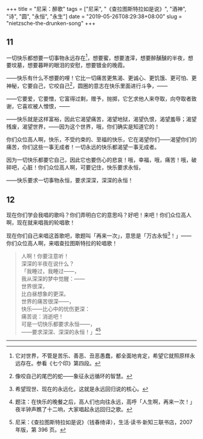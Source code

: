+++
title = "尼采：醉歌"
tags = ["尼采", "《查拉图斯特拉如是说》", "酒神", "诗", "圆", "永恒", "永生"]
date = "2019-05-26T08:29:38+08:00"
slug = "nietzsche-the-drunken-song"
+++

## 11

一切快乐都想要一切事物永远存在[^1]，想要蜜，想要渣滓，想要醉醺醺的半夜，想要坟墓，想要暮畔的眼泪的安慰，想要镀金的晚霞。

——快乐有什么不想要的哩！它比一切痛苦更焦渴、更诚心、更饥饿、更可怕、更神秘，它要自己，它咬自己[^2]，圆圈的意志在快乐里面进行斗争，——

——它要爱，它要憎，它富得过剩，赠予，抛掷，它乞求他人来夺取，向夺取者致谢，它喜欢被人憎恨，——

——快乐就是这样富裕，因此它渴望痛苦，渴望地狱，渴望仇恨，渴望羞辱；渴望残废，渴望世界，——因为这个世界，哦，你们确实是知道它的！

你们众位高人啊，快乐，不受约束的、至福的快乐，它在渴望你们——渴望你们的痛苦，你们这些一事无成者！一切永远的快乐都渴望一事无成者。

因为一切快乐都要它自己，因此它也要伤心的悲哀！哦，幸福，哦，痛苦！哦，破碎吧，心脏！你们众位高人啊，可要记住，快乐要求永恒，

——快乐要求一切事物永恒，要求深深，深深的永恒！

## 12

现在你们学会我唱的歌吗？你们弄明白它的意思吗？好吧！来吧！你们众位高人啊，现在就来唱我的轮唱歌！

现在你们自己来唱这首歌吧，歌题叫「再来一次」，意思是「万古永恒[^3]！」——你们众位高人啊，来唱查拉图斯特拉的轮唱歌！

> 人啊！你要注意听！  
深深的半夜在说什么？  
「我睡过，我睡过——，  
我从深深的梦中觉醒：——  
世界很深，  
比白昼想象的更深。  
世界的痛苦很深——，  
快乐——比心中的忧伤更深：  
痛苦说：消逝吧！  
可是一切快乐都要求永恒——，  
——要求深深、深深的永恒！」[^4][^5]

---

[^1]: 它对世界，不管是苦乐、善恶、丑恶愚蠢，都全面地肯定，希望它就照原样永远存在。参看《七个印》第四段。
[^2]: 像咬自己的尾巴的蛇——象征永远循环的智慧。
[^3]: 希望现世、现在的永远化，这就是永远回归说的核心。
[^4]: 题注：在快乐的晚餐之后，高人们也向往永远，高呼「人生啊，再来一次！」夜半钟声瞧了十二响，大家唱起永远回归之歌。
[^5]: 尼采：《查拉图斯特拉如是说》（钱春绮译），生活·读书·新知三联书店，2007 年版，第 396 页。
